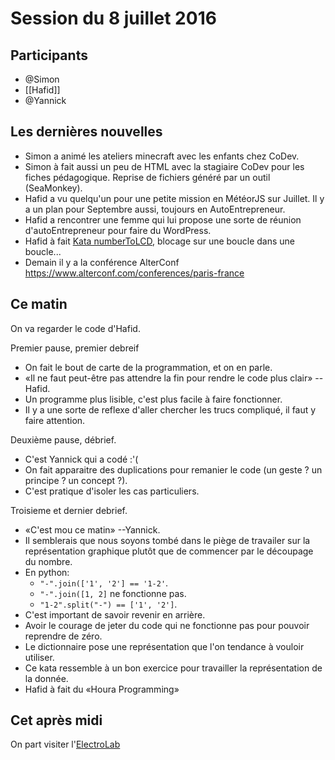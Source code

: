 # Session du 8 juillet 2016

## Participants

- @Simon
- [[Hafid]]
- @Yannick

## Les dernières nouvelles

- Simon a animé les ateliers minecraft avec les enfants chez CoDev.
- Simon à fait aussi un peu de HTML avec la stagiaire CoDev pour les fiches pédagogique. Reprise de fichiers généré par un outil (SeaMonkey).
- Hafid a vu quelqu'un pour une petite mission en MétéorJS sur Juillet. Il y a un plan pour Septembre aussi, toujours en AutoEntrepreneur.
- Hafid a rencontrer une femme qui lui propose une sorte de réunion d'autoEntrepreneur pour faire du WordPress.
- Hafid à fait [Kata numberToLCD](http://codingdojo.org/kata/NumberToLCD/), blocage sur une boucle dans une boucle...
- Demain il y a la conférence AlterConf https://www.alterconf.com/conferences/paris-france

## Ce matin

On va regarder le code d'Hafid.

Premier pause, premier debreif

- On fait le bout de carte de la programmation, et on en parle.
- «Il ne faut peut-être pas attendre la fin pour rendre le code plus clair» --Hafid.
- Un programme plus lisible, c'est plus facile à faire fonctionner.
- Il y a une sorte de reflexe d'aller chercher les trucs compliqué, il faut y faire attention.

Deuxième pause, débrief.

- C'est Yannick qui a codé :'(
- On fait apparaitre des duplications pour remanier le code (un geste ? un principe ? un concept ?).
- C'est pratique d'isoler les cas particuliers.

Troisieme et dernier debrief.

- «C'est mou ce matin» --Yannick.
- Il semblerais que nous soyons tombé dans le piège de travailer sur la représentation graphique plutôt que de commencer par le découpage du nombre.
- En python:
  - `"-".join(['1', '2'] == '1-2'`.
  - `"-".join([1, 2]` ne fonctionne pas.
  - `"1-2".split("-") == ['1', '2']`.
- C'est important de savoir revenir en arrière.
- Avoir le courage de jeter du code qui ne fonctionne pas pour pouvoir reprendre de zéro.
- Le dictionnaire pose une représentation que l'on tendance à vouloir utiliser.
- Ce kata ressemble à un bon exercice pour travailler la représentation de la donnée.
- Hafid à fait du «Houra Programming»


## Cet après midi

On part visiter l'[ElectroLab](http://electrolab.fr/)
